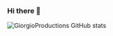 ### Hi there 👋

![GiorgioProductions GitHub stats](https://github-readme-stats.vercel.app/api?username=GiorgioProductions&show_icons=true&theme=vue-dark&hide=contribs,prs)

<!--
**GiorgioProductions/GiorgioProductions** is a ✨ _special_ ✨ repository because its `README.md` (this file) appears on your GitHub profile.

Here are some ideas to get you started:

- 🔭 I’m currently working on ...
- 🌱 I’m currently learning ...
- 👯 I’m looking to collaborate on ...
- 🤔 I’m looking for help with ...
- 💬 Ask me about ...
- 📫 How to reach me: ...
- 😄 Pronouns: ...
- ⚡ Fun fact: ...
-->
